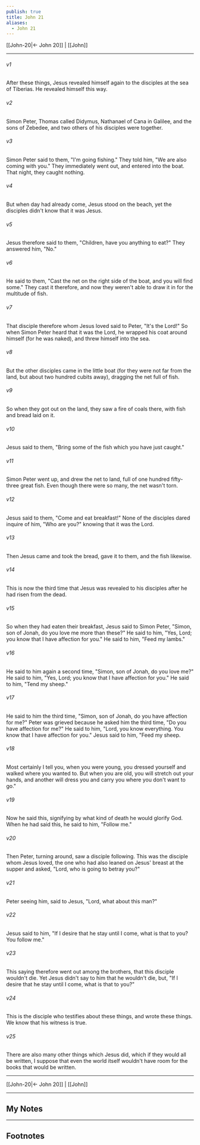 ```yaml
---
publish: true
title: John 21
aliases:
  - John 21
---
```


[[John-20|← John 20]] | [[John]]
***



###### v1 
After these things, Jesus revealed himself again to the disciples at the sea of Tiberias. He revealed himself this way. 

###### v2 
Simon Peter, Thomas called Didymus, Nathanael of Cana in Galilee, and the sons of Zebedee, and two others of his disciples were together. 

###### v3 
Simon Peter said to them, "I'm going fishing." They told him, "We are also coming with you." They immediately went out, and entered into the boat. That night, they caught nothing. 

###### v4 
But when day had already come, Jesus stood on the beach, yet the disciples didn't know that it was Jesus. 

###### v5 
Jesus therefore said to them, "Children, have you anything to eat?" They answered him, "No." 

###### v6 
He said to them, "Cast the net on the right side of the boat, and you will find some." They cast it therefore, and now they weren't able to draw it in for the multitude of fish. 

###### v7 
That disciple therefore whom Jesus loved said to Peter, "It's the Lord!" So when Simon Peter heard that it was the Lord, he wrapped his coat around himself (for he was naked), and threw himself into the sea. 

###### v8 
But the other disciples came in the little boat (for they were not far from the land, but about two hundred cubits away), dragging the net full of fish. 

###### v9 
So when they got out on the land, they saw a fire of coals there, with fish and bread laid on it. 

###### v10 
Jesus said to them, "Bring some of the fish which you have just caught." 

###### v11 
Simon Peter went up, and drew the net to land, full of one hundred fifty-three great fish. Even though there were so many, the net wasn't torn. 

###### v12 
Jesus said to them, "Come and eat breakfast!" None of the disciples dared inquire of him, "Who are you?" knowing that it was the Lord. 

###### v13 
Then Jesus came and took the bread, gave it to them, and the fish likewise. 

###### v14 
This is now the third time that Jesus was revealed to his disciples after he had risen from the dead. 

###### v15 
So when they had eaten their breakfast, Jesus said to Simon Peter, "Simon, son of Jonah, do you love me more than these?" He said to him, "Yes, Lord; you know that I have affection for you." He said to him, "Feed my lambs." 

###### v16 
He said to him again a second time, "Simon, son of Jonah, do you love me?" He said to him, "Yes, Lord; you know that I have affection for you." He said to him, "Tend my sheep." 

###### v17 
He said to him the third time, "Simon, son of Jonah, do you have affection for me?" Peter was grieved because he asked him the third time, "Do you have affection for me?" He said to him, "Lord, you know everything. You know that I have affection for you." Jesus said to him, "Feed my sheep. 

###### v18 
Most certainly I tell you, when you were young, you dressed yourself and walked where you wanted to. But when you are old, you will stretch out your hands, and another will dress you and carry you where you don't want to go." 

###### v19 
Now he said this, signifying by what kind of death he would glorify God. When he had said this, he said to him, "Follow me." 

###### v20 
Then Peter, turning around, saw a disciple following. This was the disciple whom Jesus loved, the one who had also leaned on Jesus' breast at the supper and asked, "Lord, who is going to betray you?" 

###### v21 
Peter seeing him, said to Jesus, "Lord, what about this man?" 

###### v22 
Jesus said to him, "If I desire that he stay until I come, what is that to you? You follow me." 

###### v23 
This saying therefore went out among the brothers, that this disciple wouldn't die. Yet Jesus didn't say to him that he wouldn't die, but, "If I desire that he stay until I come, what is that to you?" 

###### v24 
This is the disciple who testifies about these things, and wrote these things. We know that his witness is true. 

###### v25 
There are also many other things which Jesus did, which if they would all be written, I suppose that even the world itself wouldn't have room for the books that would be written.

***
[[John-20|← John 20]] | [[John]]

---
## My Notes

---
## Footnotes